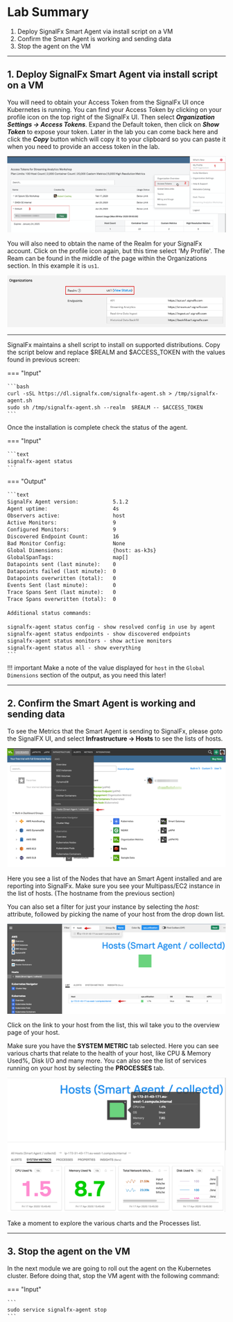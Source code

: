 # Lab Summary

1. Deploy SignalFx Smart Agent via install script on a VM
2. Confirm the Smart Agent is working and sending data
3. Stop the agent on the VM

---

## 1. Deploy SignalFx Smart Agent via install script on a VM

You will need to obtain your Access Token from the SignalFx UI once Kubernetes is running. You can find your Access Token by clicking on your profile icon on the top right of the SignalFx UI. Then select _**Organization Settings → Access Tokens**_.  Expand the Default token, then click on _**Show Token**_ to expose your token. Later in the lab you can come back here and click the _**Copy**_ button which will copy it to your clipboard  so you can paste it when you need to provide an access token in the lab.

![Access Token](../images/module3/m1-l4-access-token.png)

You will also need to obtain the name of the Realm for your SignalFx account.  Click on the profile icon again, but this time select 'My Profile'.  The Ream can be found in the middle of the page within the Organizations section.  In this example it is `us1`.

![Realm](../images/module3/m1-l4-realm.png)

---

SignalFx maintains a shell script to install on supported distributions. Copy the script below and replace $REALM and $ACCESS_TOKEN with the values found in previous screen:

=== "Input"

    ```bash
    curl -sSL https://dl.signalfx.com/signalfx-agent.sh > /tmp/signalfx-agent.sh
    sudo sh /tmp/signalfx-agent.sh --realm  $REALM -- $ACCESS_TOKEN
    ```

Once the installation is complete check the status of the agent.

=== "Input"

    ```text
    signalfx-agent status
    ```

=== "Output"

    ```text
    SignalFx Agent version:           5.1.2
    Agent uptime:                     4s
    Observers active:                 host
    Active Monitors:                  9
    Configured Monitors:              9
    Discovered Endpoint Count:        16
    Bad Monitor Config:               None
    Global Dimensions:                {host: as-k3s}
    GlobalSpanTags:                   map[]
    Datapoints sent (last minute):    0
    Datapoints failed (last minute):  0
    Datapoints overwritten (total):   0
    Events Sent (last minute):        0
    Trace Spans Sent (last minute):   0
    Trace Spans overwritten (total):  0

    Additional status commands:

    signalfx-agent status config - show resolved config in use by agent
    signalfx-agent status endpoints - show discovered endpoints
    signalfx-agent status monitors - show active monitors
    signalfx-agent status all - show everything
    ```

!!! important
    Make a note of the value displayed for `host` in the `Global Dimensions` section of the output, as you need this later!

---

## 2. Confirm the Smart Agent is working and sending data

To see the Metrics that the Smart Agent is sending to SignalFx, please goto the SignalFX UI,  and select  **Infrastructure → Hosts**   to see the lists of hosts.

![Goto host](../images/module3/M3-hosts.png)

Here you see a list of the Nodes that have an Smart Agent installed and are reporting into SignalFx. Make sure you see your Multipass/EC2 instance in the list of hosts. (The hostname from the previous section)

You can also set a filter for just your instance by selecting the _host:_  attribute, followed by picking the name of your host from the drop down list.

![Filter host ](../images/module3/M3-list-of-hosts.png)

Click on the link to your host from the list, this wil take you to the overview page of your host.

Make sure you have the **SYSTEM METRIC**  tab selected. Here you can see various charts that relate to the health of your host, like CPU &  Memory Used%, Disk I/O and many more.
You can also see the list of services running on your host by selecting  the **PROCESSES** tab.

![Host Selected](../images/module3/M3-host-selected.png)

Take a moment to explore the various charts and the Processes list.

---

## 3. Stop the agent on the VM

In the next module we are going to roll out the agent on the Kubernetes cluster. Before doing that, stop the VM agent with the following command:

=== "Input"

    ```
    sudo service signalfx-agent stop
    ```
